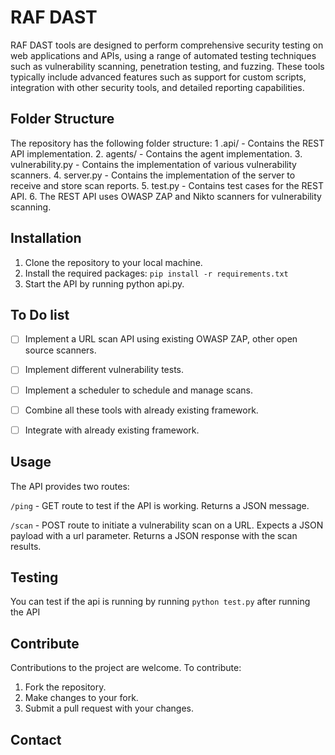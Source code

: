# RAF DAST 
RAF DAST tools are designed to perform comprehensive security testing on web applications and APIs, using a range of automated testing techniques such as vulnerability scanning, penetration testing, and fuzzing. These tools typically include advanced features such as support for custom scripts, integration with other security tools, and detailed reporting capabilities.

## Folder Structure
The repository has the following folder structure:
1 .api/ - Contains the REST API implementation. 
2. agents/ - Contains the agent implementation.
3. vulnerability.py - Contains the implementation of various vulnerability scanners.
4. server.py - Contains the implementation of the server to receive and store scan reports.
5. test.py - Contains test cases for the REST API.
6. The REST API uses OWASP ZAP and Nikto scanners for vulnerability scanning.

## Installation
1. Clone the repository to your local machine.
2. Install the required packages: ```pip install -r requirements.txt```
3. Start the API by running python api.py.

## To Do list
- [ ] Implement a URL scan API using existing OWASP ZAP, other open source scanners.
- [ ] Implement different vulnerability tests.
- [ ] Implement a scheduler to schedule and manage scans.
- [ ] Combine all these tools with already existing framework.
- [ ] Integrate with already existing framework.


## Usage
The API provides two routes:

```/ping``` - GET route to test if the API is working. Returns a JSON message.

```/scan``` - POST route to initiate a vulnerability scan on a URL. Expects a JSON payload with a url parameter. Returns a JSON response with the scan results.

## Testing
You can test if the api is running by running ```python test.py``` after running the API

## Contribute
Contributions to the project are welcome. To contribute:

1. Fork the repository.
2. Make changes to your fork.
3. Submit a pull request with your changes.

## Contact

